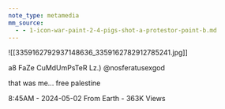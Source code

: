```yaml
---
note_type: metamedia
mm_source:
  - - 1-icon-war-paint-2-4-pigs-shot-a-protestor-point-b.md
---
```


![[3359162792937148636_3359162782912785241.jpg]]

a8 FaZe CuMdUmPsTeR
Lz.) @nosferatusexgod

that was me... free palestine

8:45AM - 2024-05-02 From Earth - 363K Views

